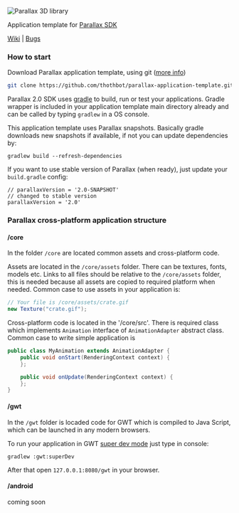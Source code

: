 ![Parallax 3D library](https://github.com/thothbot/parallax/wiki/images/logo.png)

Application template for [Parallax SDK](https://github.com/thothbot/parallax)

[Wiki](https://github.com/thothbot/parallax/wiki)
| [Bugs](https://github.com/thothbot/parallax/issues)

### How to start

Download Parallax application template, using git ([more info](https://help.github.com/articles/cloning-a-repository/))

```sh
git clone https://github.com/thothbot/parallax-application-template.git
```

Parallax 2.0 SDK uses [gradle](http://gradle.org) to build, run or test your applications. Gradle wrapper is included in your application template main directory already and can be called by typing `gradlew` in a OS console.

This application template uses Parallax snapshots. Basically gradle downloads new snapshots if available, if not you can update dependencies by:

```
gradlew build --refresh-dependencies
```

If you want to use stable version of Parallax (when ready), just update your `build.gradle` config:

```
// parallaxVersion = '2.0-SNAPSHOT'
// changed to stable version
parallaxVersion = '2.0'
```

### Parallax cross-platform application structure

#### /core

In the folder `/core` are located common assets and cross-platform code.

Assets are located in the `/core/assets` folder. There can be textures, fonts, models etc.
Links to all files should be relative to the `/core/assets` folder, this is needed because all assets are copied to required platform when needed. Common case to use assets in your application is:

```java
// Your file is /core/assets/crate.gif
new Texture("crate.gif");
```

Cross-platform code is located in the '/core/src'. There is required class which implements `Animation` interface of `AnimationAdapter` abstract class. Common case to write simple application is

```java
public class MyAnimation extends AnimationAdapter {
    public void onStart(RenderingContext context) {
    };

    public void onUpdate(RenderingContext context) {
    };
}
```

#### /gwt

In the `/gwt` folder is locaded code for GWT which is compiled to Java Script, which can be launched in any modern browsers.

To run your application in GWT [super dev mode](http://www.gwtproject.org/articles/superdevmode.html) just type in console:

```
gradlew :gwt:superDev
```

After that open ```127.0.0.1:8080/gwt``` in your browser.

#### /android

coming soon